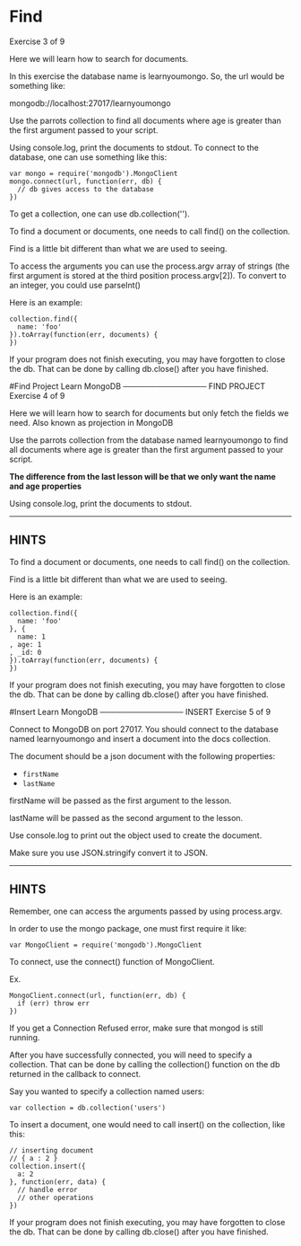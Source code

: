 # Find
 Exercise 3 of 9

Here we will learn how to search for documents.

In this exercise the database name is learnyoumongo.
So, the url would be something like: 

mongodb://localhost:27017/learnyoumongo

Use the parrots collection to find all documents where age
is greater than the first argument passed to your script.

Using console.log, print the documents to stdout.
To connect to the database, one can use something like this:

    var mongo = require('mongodb').MongoClient
    mongo.connect(url, function(err, db) {
      // db gives access to the database
    })

To get a collection, one can use db.collection('<collection name>').

To find a document or documents, one needs to call find() on the collection.

Find is a little bit different than what we are used to seeing.

To access the arguments you can use the process.argv array of strings (the first argument is stored at the third position process.argv[2]). To convert to an integer, you could use parseInt()

Here is an example:

    collection.find({
      name: 'foo'
    }).toArray(function(err, documents) {
    })

If your program does not finish executing, you may have forgotten to
close the db. That can be done by calling db.close() after you
have finished.

#Find Project
Learn MongoDB
───────────────
 FIND PROJECT
 Exercise 4 of 9

Here we will learn how to search for documents but only fetch the fields
we need. Also known as projection in MongoDB

Use the parrots collection from the database named learnyoumongo to
find all documents where age is greater than the first argument
passed to your script.

**The difference from the last lesson will be that we only want the
name and age properties**

Using console.log, print the documents to stdout.

-------------------------------------------------------------------------------

## HINTS

To find a document or documents, one needs to call find() on the collection.

Find is a little bit different than what we are used to seeing.

Here is an example:

    collection.find({
      name: 'foo'
    }, {
      name: 1
    , age: 1
    , _id: 0
    }).toArray(function(err, documents) {
    })

If your program does not finish executing, you may have forgotten to
close the db. That can be done by calling db.close() after you
have finished.


#Insert
 Learn MongoDB
───────────────
INSERT
Exercise 5 of 9

Connect to MongoDB on port 27017.
You should connect to the database named learnyoumongo and insert
a document into the docs collection.

The document should be a json document with the following properties:

  * `firstName`
  * `lastName`

firstName will be passed as the first argument to the lesson.

lastName will be passed as the second argument to the lesson.

Use console.log to print out the object used to create the document.

Make sure you use JSON.stringify convert it to JSON.

-------------------------------------------------------------------------------

## HINTS

Remember, one can access the arguments passed by using process.argv.

In order to use the mongo package, one must first require it like:

    var MongoClient = require('mongodb').MongoClient

To connect, use the connect() function of MongoClient.

Ex.

    MongoClient.connect(url, function(err, db) {
      if (err) throw err
    })

If you get a Connection Refused error, make sure that mongod is still
running.

After you have successfully connected, you will need to specify a collection.
That can be done by calling the collection() function on the db returned
in the callback to connect.

Say you wanted to specify a collection named users:

    var collection = db.collection('users')

To insert a document, one would need to call insert() on the collection, like this:


    // inserting document
    // { a : 2 }
    collection.insert({
      a: 2
    }, function(err, data) {
      // handle error
      // other operations
    })

If your program does not finish executing, you may have forgotten to
close the db. That can be done by calling db.close() after you
have finished.
